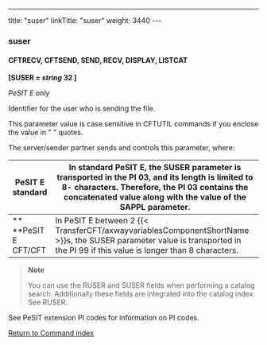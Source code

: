 ---
title: "suser"
linkTitle: "suser"
weight: 3440
--- <span id="suser"></span>

### suser

<span id="suser_CFTSEND"></span>

#### CFTRECV, CFTSEND, SEND, RECV, DISPLAY, LISTCAT

**[SUSER = *string* 32 ]**

*PeSIT E only*

Identifier for the user who is sending the file.

This parameter value is case sensitive in CFTUTIL commands if you enclose the value in " " quotes.

The server/sender
partner sends and controls this parameter, where:

| PeSIT E standard | In standard PeSIT E, the SUSER parameter is transported in the PI 03, and its length is limited to 8- characters. Therefore, the PI 03 contains the concatenated value along with the value of the SAPPL parameter. |
| --- | --- |
| **<br /> **PeSIT E CFT/CFT | In PeSIT E between 2 {{< TransferCFT/axwayvariablesComponentShortName  >}}s, the SUSER parameter value is transported in the PI 99 if this value is longer than 8 characters. |

> **Note**
>
> You can use the RUSER and SUSER fields when performing a catalog search. Additionally these fields are integrated into the catalog index. See RUSER.

See PeSIT extension PI codes for information on PI codes.

[Return to Command index](../../)
